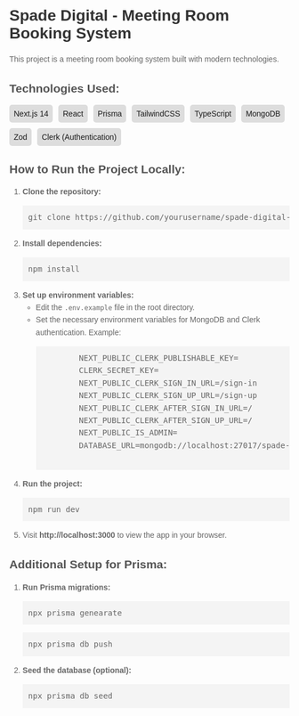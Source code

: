 <h1 style="font-family: Arial, sans-serif; color: #333;">Spade Digital - Meeting Room Booking System</h1>
<p style="font-family: Arial, sans-serif; line-height: 1.6; color: #666;">This project is a meeting room booking system built with modern technologies.</p>

<h2 style="font-family: Arial, sans-serif; color: #555;">Technologies Used:</h2>
<div style="display: flex; flex-wrap: wrap; gap: 10px;">
  <div style="background-color: #ddd; padding: 8px; border-radius: 5px; font-family: Arial, sans-serif;">Next.js 14</div>
  <div style="background-color: #ddd; padding: 8px; border-radius: 5px; font-family: Arial, sans-serif;">React</div>
  <div style="background-color: #ddd; padding: 8px; border-radius: 5px; font-family: Arial, sans-serif;">Prisma</div>
  <div style="background-color: #ddd; padding: 8px; border-radius: 5px; font-family: Arial, sans-serif;">TailwindCSS</div>
  <div style="background-color: #ddd; padding: 8px; border-radius: 5px; font-family: Arial, sans-serif;">TypeScript</div>
  <div style="background-color: #ddd; padding: 8px; border-radius: 5px; font-family: Arial, sans-serif;">MongoDB</div>
  <div style="background-color: #ddd; padding: 8px; border-radius: 5px; font-family: Arial, sans-serif;">Zod</div>
  <div style="background-color: #ddd; padding: 8px; border-radius: 5px; font-family: Arial, sans-serif;">Clerk (Authentication)</div>
</div>

<h2 style="font-family: Arial, sans-serif; color: #555;">How to Run the Project Locally:</h2>
<ol style="font-family: Arial, sans-serif; line-height: 1.6; color: #666;">
  <li><strong>Clone the repository:</strong>
    <pre style="background-color: #f4f4f4; padding: 10px;">git clone https://github.com/yourusername/spade-digital-14.git</pre>
  </li>
  <li><strong>Install dependencies:</strong>
    <pre style="background-color: #f4f4f4; padding: 10px;">npm install</pre>
  </li>
  <li><strong>Set up environment variables:</strong>
    <ul>
      <li>Edit the <code>.env.example</code> file in the root directory.</li>
      <li>Set the necessary environment variables for MongoDB and Clerk authentication. Example:</li>
      <pre style="background-color: #f4f4f4; padding: 10px;">
        NEXT_PUBLIC_CLERK_PUBLISHABLE_KEY=
        CLERK_SECRET_KEY=
        NEXT_PUBLIC_CLERK_SIGN_IN_URL=/sign-in
        NEXT_PUBLIC_CLERK_SIGN_UP_URL=/sign-up
        NEXT_PUBLIC_CLERK_AFTER_SIGN_IN_URL=/
        NEXT_PUBLIC_CLERK_AFTER_SIGN_UP_URL=/
        NEXT_PUBLIC_IS_ADMIN=
        DATABASE_URL=mongodb://localhost:27017/spade-digital
      </pre>
    </ul>
  </li>
  <li><strong>Run the project:</strong>
    <pre style="background-color: #f4f4f4; padding: 10px;">npm run dev</pre>
  </li>
  <li>Visit <strong>http://localhost:3000</strong> to view the app in your browser.</li>
</ol>

<h2 style="font-family: Arial, sans-serif; color: #555;">Additional Setup for Prisma:</h2>
<ol style="font-family: Arial, sans-serif; line-height: 1.6; color: #666;">
  <li><strong>Run Prisma migrations:</strong>
    <pre style="background-color: #f4f4f4; padding: 10px;">npx prisma genearate</pre>
    <pre style="background-color: #f4f4f4; padding: 10px;">npx prisma db push</pre>
  </li>
  <li><strong>Seed the database (optional):</strong>
    <pre style="background-color: #f4f4f4; padding: 10px;">npx prisma db seed</pre>
  </li>
</ol>
